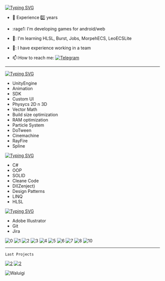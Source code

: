 [![Typing SVG](https://readme-typing-svg.herokuapp.com?font=Fira+Code&size=30&duration=2000&pause=500&color=F7F393&background=FF390000&width=435&lines=Hi!+My+name+is+Daniil;I+am+a+Unity+developer)](https://git.io/typing-svg)


- :office: Experience 2️⃣ years

- :rage1: I'm developing games for android/web

- 🧠: I'm learning HLSL, Burst, Jobs, MorpehECS, LeoECSLite

- 👯: I have experience working in a team

- 📫:How to reach me: [![Telegram](https://img.shields.io/badge/-plastfw-blue?style=flat&logo=Telegram&logoColor=white)](https://t.me/plastfw)

---


[![Typing SVG](https://readme-typing-svg.herokuapp.com?font=JetBrains+Mono&pause=3000&color=D9F771&repeat=false&width=435&lines=Unity)](https://git.io/typing-svg)
-  UnityEngine
-  Animation
-  SDK
-  Custom UI
-  Physycs 2D n 3D
-  Vector Math
-  Build size optimization
-  RAM optimization
-  Particle System
-  DoTween
-  Cinemachine
-  RayFire
-  Spline

[![Typing SVG](https://readme-typing-svg.herokuapp.com?font=JetBrains+Mono&pause=3000&color=D9F771&repeat=false&width=435&lines=Code)](https://git.io/typing-svg)
-  C#
-  OOP
-  SOLID
-  Cleane Code
-  DI(Zenject)
-  Design Patterns
-  LINQ
-  HLSL

[![Typing SVG](https://readme-typing-svg.herokuapp.com?font=JetBrains+Mono&pause=3000&color=D9F771&repeat=false&width=435&lines=Other)](https://git.io/typing-svg)
-  Adobe Illustrator
-  Git
-  Jira


![0](https://img.shields.io/badge/-OOP-orange?style=for-the-badge&logo=git&logoColor=white)
![1](https://img.shields.io/badge/-DoTween-orange?style=for-the-badge&logo=git&logoColor=white)
![2](https://img.shields.io/badge/-Cinemachine-orange?style=for-the-badge&logo=git&logoColor=white)
![3](https://img.shields.io/badge/-LINQ-orange?style=for-the-badge&logo=git&logoColor=white)
![4](https://img.shields.io/badge/-RayFire-orange?style=for-the-badge&logo=git&logoColor=white)
![5](https://img.shields.io/badge/-GameAnalytics-orange?style=for-the-badge&logo=git&logoColor=white)
![6](https://img.shields.io/badge/-SDK-orange?style=for-the-badge&logo=git&logoColor=white)
![7](https://img.shields.io/badge/-SOLID-orange?style=for-the-badge&logo=git&logoColor=white)
![8](https://img.shields.io/badge/-Zenject-orange?style=for-the-badge&logo=git&logoColor=white)
![10](https://img.shields.io/badge/-AdobeIllustrator-orange?style=for-the-badge&logo=git&logoColor=white)
___
```
Last Projects
```
[![2](https://img.shields.io/badge/-ToiletRush-fb8f53?style=for-the-badge&logo=GooglePlay&logoColor=white)](https://yandex.ru/games/app/210372?draft=true&lang=ru)
[![2](https://img.shields.io/badge/-ShootingRange-fb8f53?style=for-the-badge&logo=GooglePlay&logoColor=white)](https://www.crazygames.com/game/the-range-3d)

![Waluigi](https://octodex.github.com/images/spidertocat.png)
